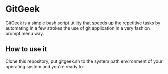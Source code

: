 # GitGeek
GitGeek is a simple bash script utility that speeds up the repetitive tasks by automating in a few strokes the use of git application in a very fashion prompt menu way.

## How to use it
Clone this repository, put gitgeek.sh to the system path environment of your operating system and you're ready to.